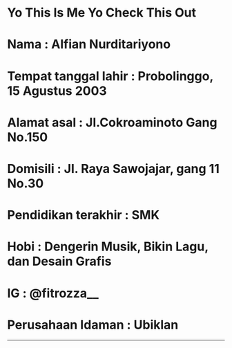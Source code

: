 # Yo This Is Me Yo Check This Out 

# Nama                   : Alfian Nurditariyono
# Tempat tanggal lahir   : Probolinggo, 15 Agustus 2003
# Alamat asal            : Jl.Cokroaminoto Gang No.150
# Domisili		 : Jl. Raya Sawojajar, gang 11 No.30
# Pendidikan terakhir    : SMK
# Hobi                   : Dengerin Musik, Bikin Lagu, dan Desain Grafis
# IG                     : @fitrozza__ 
# Perusahaan Idaman	 : Ubiklan 		  
----------------------------------------------------------------

